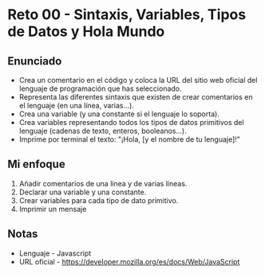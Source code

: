 # Reto 00 - Sintaxis, Variables, Tipos de Datos y Hola Mundo

## Enunciado
- Crea un comentario en el código y coloca la URL del sitio web oficial del lenguaje de programación que has seleccionado.
- Representa las diferentes sintaxis que existen de crear comentarios en el lenguaje (en una línea, varias...).
- Crea una variable (y una constante si el lenguaje lo soporta).
- Crea variables representando todos los tipos de datos primitivos del lenguaje (cadenas de texto, enteros, booleanos...).
- Imprime por terminal el texto: "¡Hola, [y el nombre de tu lenguaje]!"


## Mi enfoque
1. Añadir comentarios de una línea y de varias líneas.
2. Declarar una variable y una constante.
3. Crear variables para cada tipo de dato primitivo.
4. Imprimir un mensaje

## Notas
- Lenguaje - Javascript
- URL oficial - https://developer.mozilla.org/es/docs/Web/JavaScript